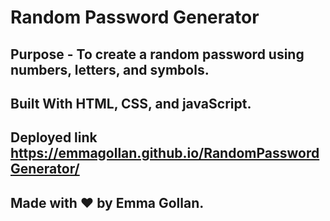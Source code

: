 # Random Password Generator
## Purpose - To create a random password using numbers, letters, and symbols.


## Built With HTML, CSS, and javaScript.


## Deployed link https://emmagollan.github.io/RandomPasswordGenerator/


## Made with ❤️ by Emma Gollan.
